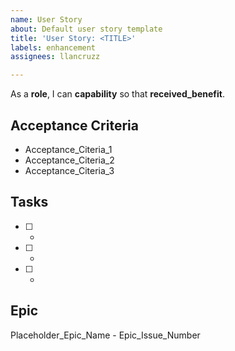 ```yaml
---
name: User Story
about: Default user story template
title: 'User Story: <TITLE>'
labels: enhancement
assignees: llancruzz

---
```


As a **role**, I can **capability** so that **received_benefit**.

## Acceptance Criteria

- Acceptance_Citeria_1
- Acceptance_Citeria_2
- Acceptance_Citeria_3

## Tasks

- [ ] - 
- [ ] - 
- [ ] -

## Epic

Placeholder_Epic_Name - Epic_Issue_Number
